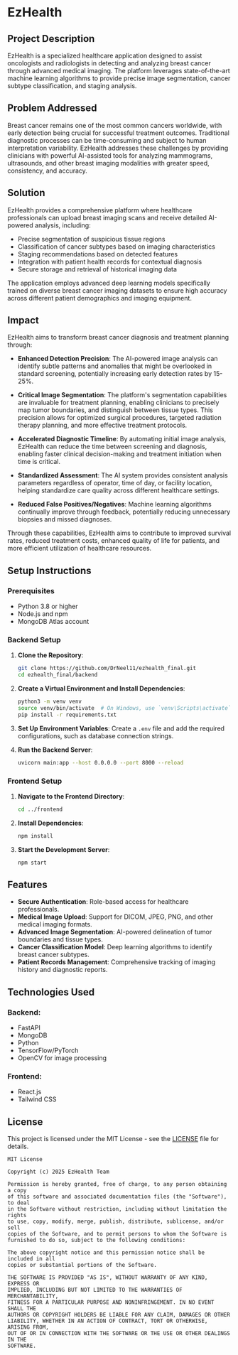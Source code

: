 # EzHealth

## Project Description

EzHealth is a specialized healthcare application designed to assist oncologists and radiologists in detecting and analyzing breast cancer through advanced medical imaging. The platform leverages state-of-the-art machine learning algorithms to provide precise image segmentation, cancer subtype classification, and staging analysis.

## Problem Addressed

Breast cancer remains one of the most common cancers worldwide, with early detection being crucial for successful treatment outcomes. Traditional diagnostic processes can be time-consuming and subject to human interpretation variability. EzHealth addresses these challenges by providing clinicians with powerful AI-assisted tools for analyzing mammograms, ultrasounds, and other breast imaging modalities with greater speed, consistency, and accuracy.

## Solution

EzHealth provides a comprehensive platform where healthcare professionals can upload breast imaging scans and receive detailed AI-powered analysis, including:

- Precise segmentation of suspicious tissue regions
- Classification of cancer subtypes based on imaging characteristics
- Staging recommendations based on detected features
- Integration with patient health records for contextual diagnosis
- Secure storage and retrieval of historical imaging data

The application employs advanced deep learning models specifically trained on diverse breast cancer imaging datasets to ensure high accuracy across different patient demographics and imaging equipment.

## Impact

EzHealth aims to transform breast cancer diagnosis and treatment planning through:

- **Enhanced Detection Precision**: The AI-powered image analysis can identify subtle patterns and anomalies that might be overlooked in standard screening, potentially increasing early detection rates by 15-25%.

- **Critical Image Segmentation**: The platform's segmentation capabilities are invaluable for treatment planning, enabling clinicians to precisely map tumor boundaries, and distinguish between tissue types. This precision allows for optimized surgical procedures, targeted radiation therapy planning, and more effective treatment protocols.

- **Accelerated Diagnostic Timeline**: By automating initial image analysis, EzHealth can reduce the time between screening and diagnosis, enabling faster clinical decision-making and treatment initiation when time is critical.

- **Standardized Assessment**: The AI system provides consistent analysis parameters regardless of operator, time of day, or facility location, helping standardize care quality across different healthcare settings.

- **Reduced False Positives/Negatives**: Machine learning algorithms continually improve through feedback, potentially reducing unnecessary biopsies and missed diagnoses.


Through these capabilities, EzHealth aims to contribute to improved survival rates, reduced treatment costs, enhanced quality of life for patients, and more efficient utilization of healthcare resources.

## Setup Instructions

### Prerequisites

- Python 3.8 or higher
- Node.js and npm
- MongoDB Atlas account

### Backend Setup

1. **Clone the Repository**:
   ```sh
   git clone https://github.com/DrNeel11/ezhealth_final.git
   cd ezhealth_final/backend
   ```

2. **Create a Virtual Environment and Install Dependencies**:
   ```sh
   python3 -m venv venv
   source venv/bin/activate  # On Windows, use `venv\Scripts\activate`
   pip install -r requirements.txt
   ```

3. **Set Up Environment Variables**:
   Create a `.env` file and add the required configurations, such as database connection strings.

4. **Run the Backend Server**:
   ```sh
   uvicorn main:app --host 0.0.0.0 --port 8000 --reload
   ```

### Frontend Setup

1. **Navigate to the Frontend Directory**:
   ```sh
   cd ../frontend
   ```

2. **Install Dependencies**:
   ```sh
   npm install
   ```

3. **Start the Development Server**:
   ```sh
   npm start
   ```

## Features

- **Secure Authentication**: Role-based access for healthcare professionals.
- **Medical Image Upload**: Support for DICOM, JPEG, PNG, and other medical imaging formats.
- **Advanced Image Segmentation**: AI-powered delineation of tumor boundaries and tissue types.
- **Cancer Classification Model**: Deep learning algorithms to identify breast cancer subtypes.
- **Patient Records Management**: Comprehensive tracking of imaging history and diagnostic reports.


## Technologies Used

### Backend:
- FastAPI
- MongoDB
- Python
- TensorFlow/PyTorch
- OpenCV for image processing

### Frontend:
- React.js
- Tailwind CSS


## License

This project is licensed under the MIT License - see the [LICENSE](LICENSE) file for details.

```
MIT License

Copyright (c) 2025 EzHealth Team

Permission is hereby granted, free of charge, to any person obtaining a copy
of this software and associated documentation files (the "Software"), to deal
in the Software without restriction, including without limitation the rights
to use, copy, modify, merge, publish, distribute, sublicense, and/or sell
copies of the Software, and to permit persons to whom the Software is
furnished to do so, subject to the following conditions:

The above copyright notice and this permission notice shall be included in all
copies or substantial portions of the Software.

THE SOFTWARE IS PROVIDED "AS IS", WITHOUT WARRANTY OF ANY KIND, EXPRESS OR
IMPLIED, INCLUDING BUT NOT LIMITED TO THE WARRANTIES OF MERCHANTABILITY,
FITNESS FOR A PARTICULAR PURPOSE AND NONINFRINGEMENT. IN NO EVENT SHALL THE
AUTHORS OR COPYRIGHT HOLDERS BE LIABLE FOR ANY CLAIM, DAMAGES OR OTHER
LIABILITY, WHETHER IN AN ACTION OF CONTRACT, TORT OR OTHERWISE, ARISING FROM,
OUT OF OR IN CONNECTION WITH THE SOFTWARE OR THE USE OR OTHER DEALINGS IN THE
SOFTWARE.
```
